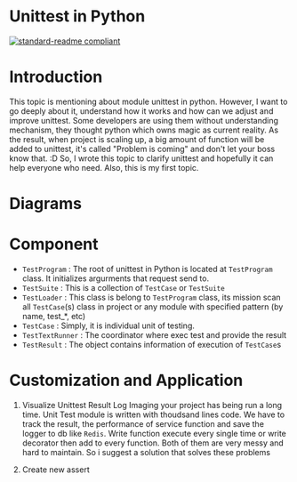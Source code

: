 # Unittest in Python
[![standard-readme compliant](https://img.shields.io/badge/lucqng111-python3.8-brightgreen.svg?style=flat-square)](https://github.com/lucqng111/python_unittest_advanced/)

# Introduction
This topic is mentioning about module unittest in python. However, I want to go deeply about it, understand how it works and how can we adjust and improve unittest. Some developers are using them without understanding mechanism, they thought python which owns magic as current reality. As the result, when project is scaling up, a big amount of function will be added to unittest, it's called "Problem is coming" and don't let your boss know that. :D
So, I wrote this topic to clarify unittest and hopefully it can help everyone who need. Also, this is my first topic.
# Diagrams

# Component
- `TestProgram`     :   The root of unittest in Python is located at `TestProgram` class. It initializes argurments that request send to.
- `TestSuite`       :   This is a collection of `TestCase` or `TestSuite`
- `TestLoader`      :   This class is belong to `TestProgram` class, its mission scan all `TestCase`(s) class in project or any module with specified pattern (by name, test_*, etc)
- `TestCase`        :   Simply, it is individual unit of testing.
- `TestTextRunner`  :   The coordinator where exec test and provide the result     
- `TestResult`      :   The object contains information of execution of `TestCase`s

# Customization and Application

1. Visualize Unittest Result Log
    Imaging your project has being run a long time. Unit Test module is written with thoudsand lines code. We have to track the result, the performance of service function and save the logger to db like `Redis`. Write function execute every single time or write decorator then add to every function. Both of them are very messy and hard to maintain. So i suggest a solution that solves these problems

2. Create new assert
